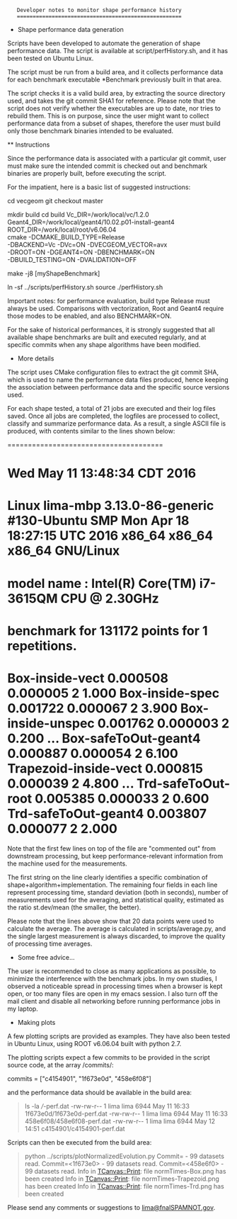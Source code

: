 

       Developer notes to monitor shape performance history
       ====================================================


* Shape performance data generation

Scripts have been developed to automate the generation of shape
performance data.  The script is available at script/perfHistory.sh,
and it has been tested on Ubuntu Linux.

The script must be run from a build area, and it collects performance
data for each benchmark executable *Benchmark previously built in that
area.

The script checks it is a valid build area, by extracting the source
directory used, and takes the git commit SHA1 for reference.  Please
note that the script does not verify whether the executables are up to
date, nor tries to rebuild them.  This is on purpose, since the user
might want to collect performance data from a subset of shapes,
therefore the user must build only those benchmark binaries intended
to be evaluated.

** Instructions

Since the performance data is associated with a particular git commit,
user must make sure the intended commit is checked out and benchmark
binaries are properly built, before executing the script.

For the impatient, here is a basic list of suggested instructions:

  cd vecgeom
  git checkout master

  mkdir build
  cd build
  Vc_DIR=/work/local/vc/1.2.0 \
    Geant4_DIR=/work/local/geant4/10.02.p01-install-geant4 \
    ROOT_DIR=/work/local/root/v6.06.04 \
    cmake  -DCMAKE_BUILD_TYPE=Release \
    -DBACKEND=Vc -DVc=ON -DVECGEOM_VECTOR=avx \
    -DROOT=ON -DGEANT4=ON -DBENCHMARK=ON \
    -DBUILD_TESTING=ON -DVALIDATION=OFF

  make -j8 [myShapeBenchmark]

  ln -sf ../scripts/perfHistory.sh
  source ./perfHistory.sh

Important notes: for performance evaluation, build type Release must
always be used.  Comparisons with vectorization, Root and Geant4
require those modes to be enabled, and also BENCHMARK=ON.

For the sake of historical performances, it is strongly suggested that
all available shape benchmarks are built and executed regularly, and
at specific commits when any shape algorithms have been modified.

* More details

The script uses CMake configuration files to extract the git commit
SHA, which is used to name the performance data files produced, hence
keeping the association between performance data and the specific
source versions used.

For each shape tested, a total of 21 jobs are executed and their log
files saved.  Once all jobs are completed, the logfiles are processed
to collect, classify and summarize performance data.  As a result, a
single ASCII file is produced, with contents similar to the lines
shown below:

======================================
# Wed May 11 13:48:34 CDT 2016
# Linux lima-mbp 3.13.0-86-generic #130-Ubuntu SMP Mon Apr 18 18:27:15 UTC 2016 x86_64 x86_64 x86_64 GNU/Linux
# model name : Intel(R) Core(TM) i7-3615QM CPU @ 2.30GHz
# benchmark for 131172 points for 1 repetitions.
Box-inside-vect               0.000508  0.000005    2   1.000
Box-inside-spec               0.001722  0.000067    2   3.900
Box-inside-unspec             0.001762  0.000003    2   0.200
...
Box-safeToOut-geant4          0.000887  0.000054    2   6.100
Trapezoid-inside-vect         0.000815  0.000039    2   4.800
...
Trd-safeToOut-root            0.005385  0.000033    2   0.600
Trd-safeToOut-geant4          0.003807  0.000077    2   2.000
======================================

Note that the first few lines on top of the file are "commented out"
from downstream processing, but keep performance-relevant information
from the machine used for the measurements.

The first string on the line clearly identifies a specific combination
of shape+algorithm+implementation.  The remaining four fields in each
line represent processing time, standard deviation (both in seconds),
number of measurements used for the averaging, and statistical
quality, estimated as the ratio st.dev/mean (the smaller, the better).

Please note that the lines above show that 20 data points were used to
calculate the average. The average is calculated in scripts/average.py,
and the single largest measurement is always discarded, to improve
the quality of processing time averages.

* Some free advice...

The user is recommended to close as many applications as possible, to
minimize the interference with the benchmark jobs.  In my own studies,
I observed a noticeable spread in processing times when a browser is
kept open, or too many files are open in my emacs session.  I also
turn off the mail client and disable all networking before running
performance jobs in my laptop.

* Making plots

A few plotting scripts are provided as examples.  They have also been
tested in Ubuntu Linux, using ROOT v6.06.04 built with python 2.7.

The plotting scripts expect a few commits to be provided in the script
source code, at the array /commits/:

  commits   = ["c4154901", "1f673e0d", "458e6f08"]

and the performance data should be available in the build area:

  > ls -la */*-perf.dat
  -rw-rw-r-- 1 lima lima 6944 May 11 16:33 1f673e0d/1f673e0d-perf.dat
  -rw-rw-r-- 1 lima lima 6944 May 11 16:33 458e6f08/458e6f08-perf.dat
  -rw-rw-r-- 1 lima lima 6944 May 12 14:51 c4154901/c4154901-perf.dat

Scripts can then be executed from the build area:

  > python ../scripts/plotNormalizedEvolution.py
  Commit=<c415490> - 99 datasets read.
  Commit=<1f673e0> - 99 datasets read.
  Commit=<458e6f0> - 99 datasets read.
  Info in <TCanvas::Print>: file normTimes-Box.png has been created
  Info in <TCanvas::Print>: file normTimes-Trapezoid.png has been created
  Info in <TCanvas::Print>: file normTimes-Trd.png has been created


Please send any comments or suggestions to lima@fnalSPAMNOT.gov.
